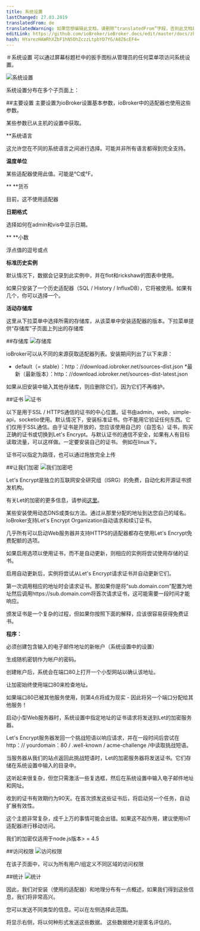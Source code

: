 ```yaml
---
title: 系统设置
lastChanged: 27.03.2019
translatedFrom: de
translatedWarning: 如果您想编辑此文档，请删除“translatedFrom”字段，否则此文档将再次自动翻译
editLink: https://github.com/ioBroker/ioBroker.docs/edit/master/docs/zh-cn/admin/settings.md
hash: HYarezHAWRhXZbF1hN5OhZczzLtpbYD7YG/A8Z6cEF4=
---
```

＃系统设置
可以通过屏幕标题栏中的扳手图标从管理员的任何菜单项访问系统设置。

![系统设置](../../de/admin/media/ADMIN_Settings_main.png)

系统设置分布在多个子页面上：

##主要设置
主要设置为ioBroker设置基本参数，ioBroker中的适配器也使用这些参数。

某些参数已从主机的设置中获取。

**系统语言

这允许您在不同的系统语言之间进行选择。可能并非所有语言都得到完全支持。

**温度单位**

某些适配器使用此值。可能是°C或°F。

** **货币

目前，这不使用适配器

**日期格式**

选择如何在admin和vis中显示日期。

** **小数

浮点值的逗号或点

**标准历史实例**

默认情况下，数据会记录到此实例中，并在flot和rickshaw的图表中使用。

如果只安装了一个历史适配器（SQL / History / InfluxDB），它将被使用。如果有几个，你可以选择一个。

**活动存储库**

这里从下拉菜单中选择所需的存储库，从该菜单中安装适配器的版本。下拉菜单提供“存储库”子页面上列出的存储库

##存储库
![存储库](../../de/admin/media/ADMIN_Settings_repos.png)

ioBroker可以从不同的来源获取适配器列表。安装期间列出了以下来源：

* default（= stable）：http：//download.iobroker.net/sources-dist.json
*最新（最新版本）：http：//download.iobroker.net/sources-dist-latest.json

如果从旧安装中输入其他存储库，则应删除它们，因为它们不再维护。

##证书
![证书](../../de/admin/media/ADMIN_Settings_certificates.png)

以下是用于SSL / HTTPS通信的证书的中心位置。证书由admin，web，simple-api，socketio使用。默认情况下，安装标准证书。你不能用它验证任何东西。它们仅用于SSL通信。由于证书是开放的，您应该使用自己的（自签名）证书，购买正确的证书或切换到Let's Encrypt。与默认证书的通信不安全，如果有人有目标读取流量，可以这样做。一定要安装自己的证书。
例如在linux下。

证书可以指定为路径，也可以通过拖放完全上传

##让我们加密
![我们加密吧](../../de/admin/media/ADMIN_Settings_letsencrypt.png)

Let's Encrypt是独立的互联网安全研究组（ISRG）的免费，自动化和开源证书颁发机构。

有关Let的加密的更多信息，请参阅[这里](https://letsencrypt.org/)。

某些安装使用动态DNS或类似方法。通过从那里分配的地址到达您自己的域名。 IoBroker支持Let's Encrypt Organization自动请求和续订证书。

几乎所有可以启动Web服务器并支持HTTPS的适配器都存在使用Let's Encrypt免费配额的选项。

如果启用选项以使用证书，而不是自动更新，则相应的实例将尝试使用存储的证书。

启用自动更新后，实例将尝试从Let's Encrypt请求证书并自动更新它们。

第一次调用相应的地址时会请求证书。那如果你是将“sub.domain.com”配置为地址然后调用https://sub.domain.com将首次请求证书，这可能需要一段时间才能响应。

颁发证书是一个复杂的过程，但如果你按照下面的解释，应该很容易获得免费证书。

**程序：**

必须创建包含输入的电子邮件地址的新帐户（系统设置中的设置）

生成随机密钥作为帐户的密码。

创建帐户后，系统会在端口80上打开一个小型网站以确认该地址。

让加密始终使用端口80来检查地址。

如果端口80已被其他服务使用，则第4点将成为现实 - 因此将另一个端口分配给其他服务！

启动小型Web服务器时，系统设置中指定地址的证书请求将发送到Let的加密服务器。

Let's Encrypt服务器发回一个挑战短语以响应请求，并在一段时间后尝试在http：// yourdomain：80 / .well-known / acme-challenge /中读取挑战短语。

当服务器从我们的站点返回此挑战短语时，Let的加密服务器将发送证书。它们存储在系统设置中输入的目录中。

这听起来很复杂，但您只需激活一些复选框，然后在系统设置中输入电子邮件地址和网址。

收到的证书有效期约为90天。在首次颁发这些证书后，将启动另一个任务，自动扩展有效性。

这个主题非常复杂，成千上万的事情可能会出错。如果这不起作用，建议使用IoT适配器进行移动访问。

我们的加密仅适用于node.js版本> = 4.5

##访问权限
![访问权限](../../de/admin/media/ADMIN_Settings_zugriffsrechte.png)

在该子页面中，可以为所有用户/组定义不同区域的访问权限

##统计
![统计](../../de/admin/media/ADMIN_Settings_statistics.png)

因此，我们对安装（使用的适配器）和地理分布有一点概述，如果我们得到这些信息，我们将非常高兴。

您可以发送不同类型的信息。可以在左侧选择此范围。

将显示右侧，将以何种形式发送这些数据。
这些数据绝对是匿名评估的。